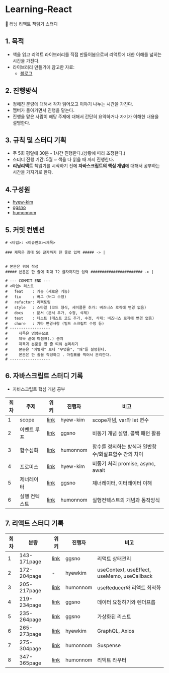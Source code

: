 # Learning-React
🐗 러닝 리액트 책읽기 스터디

## 1. 목적
  - 책을 읽고 리액트 라이브러리를 직접 만들어봄으로써 리액트에 대한 이해를 넓히는 시간을 가진다.
  - 라이브러리 만들기에 참고한 자료:
     - [블로그](https://velog.io/@godori/build-your-own-react#%EC%97%90%ED%95%84%EB%A1%9C%EA%B7%B8)

## 2. 진행방식
  - 정해진 분량에 대해서 각자 읽어오고 이야기 나누는 시간을 가진다.
  - 멤버가 돌아가면서 진행을 맡는다.
  - 진행을 맡은 사람이 해당 주제에 대해서 간단히 요약하거나 자기가 이해한 내용을 설명한다.

## 3. 규칙 및 스터디 기획
  - 주 5회 평일에 30분 - 1시간 진행한다.(상황에 따라 조정한다.)
  - 스터디 진행 기간: 5월 ~ 책을 다 읽을 때 까지 진행한다.
  - **리닝리액트** 책읽기를 시작하기 전에 **자바스크립트의 핵심 개념**에 대해서 공부하는 시간을 가지기로 한다. 

 
## 4.구성원
  - [hyew-kim](https://github.com/hyew-kim)
  - [ggsno](https://github.com/ggsno)
  - [humonnom](https://github.com/humonnom)

## 5. 커밋 컨벤션
```
# <타입>: <이슈번호><제목>

### 제목은 최대 50 글자까지 한 줄로 입력 ##### -> |


# 본문은 위에 작성
##### 본문은 한 줄에 최대 72 글자까지만 입력 ####################### -> |

# --- COMMIT END ---
# <타입> 리스트
#   feat    : 기능 (새로운 기능)
#   fix     : 버그 (버그 수정)
#   refactor: 리팩토링
#   style   : 스타일 (코드 형식, 세미콜론 추가: 비즈니스 로직에 변경 없음)
#   docs    : 문서 (문서 추가, 수정, 삭제)
#   test    : 테스트 (테스트 코드 추가, 수정, 삭제: 비즈니스 로직에 변경 없음)
#   chore   : 기타 변경사항 (빌드 스크립트 수정 등)
# ------------------
#     제목은 명령문으로
#     제목 끝에 마침표(.) 금지
#     제목과 본문을 한 줄 띄워 분리하기
#     본문은 "어떻게" 보다 "무엇을", "왜"를 설명한다.
#     본문은 한 줄을 작성하고 . 마침표를 찍어서 분리한다.
# ------------------
```
## 6. 자바스크립트 스터디 기록
- 자바스크립트 핵심 개념 공부

|회차|주제|위키|진행자|비고|
|---|---|---|---|---|
|1|scope|[link](https://github.com/Learning-React-42study/Learning-React/wiki/%5BJS%5D-Scope)|hyew-kim|scope개념, var와 let 변수|
|2|이벤트 루프|[link](https://github.com/Learning-React-42study/Learning-React/wiki/%5BJS%5D-%EC%9D%B4%EB%B2%A4%ED%8A%B8-%EB%A3%A8%ED%94%84-:-%EC%BD%9C%EB%B0%B1-%ED%8C%A8%ED%84%B4%EC%9D%98-%ED%99%9C%EC%9A%A9)|ggsno|비동기 개념 설명, 콜백 패턴 활용|
|3|함수심화|[link](https://github.com/Learning-React-42study/Learning-React/wiki/%5BJS%5D-%ED%95%A8%EC%88%98)|humonnom|함수를 정의하는 방식과 일반함수/화살표함수 간의 차이|
|4|프로미스|[link](https://github.com/Learning-React-42study/Learning-React/wiki/%5BJS%5D-promise,-async,-await)|hyew-kim|비동기 처리 promise, async, await|
|5|제너레이터|[link](https://github.com/Learning-React-42study/Learning-React/wiki/%5BJS%5D-%EC%A0%9C%EB%84%88%EB%A0%88%EC%9D%B4%ED%84%B0-generator)|ggsno|제너레이터, 이터레이터 이해|
|6|실행 컨텍스트|[link](https://github.com/Learning-React-42study/Learning-React/wiki/%5BJS%5D-%EC%8B%A4%ED%96%89-%EC%BB%A8%ED%85%8D%EC%8A%A4%ED%8A%B8)|humonnom|실행컨텍스트의 개념과 동작방식|

## 7. 리액트 스터디 기록

|회차|분량|위키|진행자|비고|
|---|---|---|---|---|
|1|143-171page|[link](https://github.com/Learning-React-42study/Learning-React/wiki/%5BReact%5D-%EB%A6%AC%EC%95%A1%ED%8A%B8-%EC%83%81%ED%83%9C-%EA%B4%80%EB%A6%AC)|ggsno|리액트 상태관리|
|2|172-204page| - |hyewkim|useContext, useEffect, useMemo, useCallback|
|3|205-217page|[link](https://github.com/Learning-React-42study/Learning-React/wiki/%5BReact%5D-%ED%9B%85%EC%8A%A4%EB%A1%9C-%EC%BB%B4%ED%8F%AC%EB%84%8C%ED%8A%B8-%EA%B0%9C%EC%84%A0%ED%95%98%EA%B8%B0)|humonnom|useReducer와 리액트 최적화|
|4|219-234page|[link](https://github.com/Learning-React-42study/Learning-React/wiki/%5BReact%5D-%EB%8D%B0%EC%9D%B4%ED%84%B0-%EC%9A%94%EC%B2%AD%ED%95%98%EA%B8%B0%EC%99%80-%EB%A0%8C%EB%8D%94%ED%94%84%EB%A1%AD)|ggsno|데이터 요청하기와 렌더프롭|
|5|235-264page|[link](https://github.com/Learning-React-42study/Learning-React/wiki/%5BReact%5D-%EA%B0%80%EC%83%81%ED%99%94%EB%90%9C-%EB%A6%AC%EC%8A%A4%ED%8A%B8)|ggsno|가상화된 리스트|
|6|265-273page|[link](https://github.com/Learning-React-42study/Learning-React/wiki/%5BReact%5D-GraphQL,-axios)|hyewkim|GraphQL, Axios|
|7|275-304page|[link](https://github.com/Learning-React-42study/Learning-React/wiki/%5BReact%5D-Suspense)|humonnom|Suspense|
|8|347-365page|[link](https://github.com/Learning-React-42study/Learning-React/wiki/%5BReact%5D-%EB%A6%AC%EC%95%A1%ED%8A%B8-%EB%9D%BC%EC%9A%B0%ED%8C%85)|humonnom|리액트 라우터|
